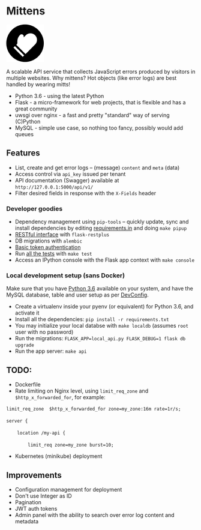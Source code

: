 # Mittens

![Mittens](background.png "Mittens")

A scalable API service that collects JavaScript errors produced by visitors in multiple websites. Why mittens? Hot objects (like error logs) are best handled by wearing mitts!

* Python 3.6 - using the latest Python
* Flask - a micro-framework for web projects, that is flexible and has a great community
* uwsgi over nginx - a fast and pretty "standard" way of serving (C)Python
* MySQL - simple use case, so nothing too fancy, possibly would add queues 

## Features

* List, create and get error logs – (message) `content` and `meta` (data)
* Access control via `api_key` issued per tenant
* API documentation (Swagger) available at `http://127.0.0.1:5000/api/v1/`
* Filter desired fields in response with the `X-Fields` header

### Developer goodies

* Dependency management using `pip-tools` – quickly update, sync and install dependencies by editing [requirements.in](requirements.in) and doing `make pipup`
* [RESTful interface](mittens/logs/views.py) with `flask-restplus`
* DB migrations with `alembic`
* [Basic token authentication](mittens/auth.py)
* Run [all the tests](tests) with `make test`
* Access an IPython console with the Flask app context with `make console`

### Local development setup (sans Docker)

Make sure that you have [Python 3.6](.python-version) available on your system, and have the MySQL database, table and user setup as per [DevConfig](mittens/settings.py).

* Create a virtualenv inside your pyenv (or equivalent) for Python 3.6, and activate it
* Install all the dependencies: `pip install -r requirements.txt`
* You may initialize your local databse with `make localdb` (assumes `root` user with no password)
* Run the migrations: `FLASK_APP=local_api.py FLASK_DEBUG=1 flask db upgrade`
* Run the app server: `make api`

## TODO:

* Dockerfile
* Rate limiting on Nginx level, using `limit_req_zone` and `$http_x_forwarded_for`, for example:
```
limit_req_zone  $http_x_forwarded_for zone=my_zone:16m rate=1r/s;

server {

    location /my-api {

        limit_req zone=my_zone burst=10;

```
* Kubernetes (minikube) deployment

## Improvements

* Configuration management for deployment
* Don't use Integer as ID
* Pagination
* JWT auth tokens
* Admin panel with the ability to search over error log content and metadata
